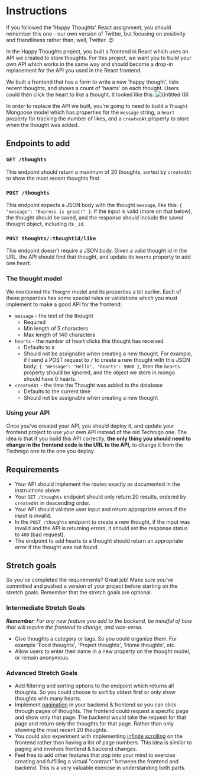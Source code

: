 # Instructions 
If you followed the 'Happy Thoughts' React assignment, you should remember this one - our own version of Twitter, but focusing on positivity and friendliness rather than, well, Twitter. 😉

In the Happy Thoughts project, you built a frontend in React which uses an API we created to store thoughts. For this project, we want you to build your own API which works in the same way and should become a drop-in replacement for the API you used in the React frontend.

We built a frontend that has a form to write a new 'happy thought', lists recent thoughts, and shows a count of 'hearts' on each thought. Users could then click the heart to like a thought. It looked like this:
![Untitled (6)](https://github.com/Technigo/project-happy-thoughts-api/assets/51529201/83233e11-75cf-467e-aa71-4e5909f3fd14)

In order to replace the API we built, you're going to need to build a `Thought` Mongoose model which has properties for the `message` string, a `heart` property for tracking the number of likes, and a `createdAt` property to store when the thought was added.
## Endpoints to add

### `GET /thoughts`
This endpoint should return a maximum of 20 thoughts, sorted by `createdAt` to show the most recent thoughts first.

### `POST /thoughts`
This endpoint expects a JSON body with the thought `message`, like this: `{ "message": "Express is great!" }`. If the input is valid (more on that below), the thought should be saved, and the response should include the saved thought object, including its `_id`.

### `POST thoughts/:thoughtId/like`
This endpoint doesn't require a JSON body. Given a valid thought id in the URL, the API should find that thought, and update its `hearts` property to add one heart.

### The thought model
We mentioned the `Thought` model and its properties a bit earlier. Each of these properties has some special rules or validations which you must implement to make a good API for the frontend:
- `message` - the text of the thought
  - Required
  - Min length of 5 characters
  - Max length of 140 characters
- `hearts` - the number of heart clicks this thought has received
  - Defaults to `0`
  - Should not be assignable when creating a new thought. For example, if I send a POST request to `/` to create a new thought with this JSON body; `{ "message": "Hello", "hearts": 9000 }`, then the `hearts` property should be ignored, and the object we store in mongo should have 0 hearts.
- `createdAt` - the time the Thought was added to the database
  - Defaults to the current time
  - Should not be assignable when creating a new thought

### Using your API
Once you've created your API, you should deploy it, and update your frontend project to use your own API instead of the old Technigo one. The idea is that if you build this API correctly, **the only thing you should need to change in the frontend code is the URL to the API,** to change it from the Technigo one to the one you deploy.

## Requirements
- Your API should implement the routes exactly as documented in the instructions above
- Your `GET /thoughts` endpoint should only return 20 results, ordered by `createdAt` in descending order.
- Your API should validate user input and return appropriate errors if the input is invalid.
- In the `POST /thoughts` endpoint to create a new thought, if the input was invalid and the API is returning errors, it should set the response status to `400` (bad request).
- The endpoint to add hearts to a thought should return an appropriate error if the thought was not found.

## Stretch goals
So you’ve completed the requirements? Great job! Make sure you've committed and pushed a version of your project before starting on the stretch goals. Remember that the stretch goals are optional.

### Intermediate Stretch Goals
***Remember**: For any new feature you add to the backend, be mindful of how that will require the frontend to change, and vice-versa.*
- Give thoughts a category or tags. So you could organize them. For example 'Food thoughts', 'Project thoughts', 'Home thoughts', etc.
- Allow users to enter their name in a new property on the thought model, or remain anonymous.

### Advanced Stretch Goals
- Add filtering and sorting options to the endpoint which returns all thoughts. So you could choose to sort by oldest first or only show thoughts with many hearts.
- Implement [pagination](https://stackoverflow.com/questions/5539955/how-to-paginate-with-mongoose-in-node-js) in your backend & frontend so you can click through pages of thoughts. The frontend could request a specific page and show only that page. The backend would take the request for that page and return only the thoughts for that page. Rather than only showing the most recent 20 thoughts. 
- You could also experiment with implementing [infinite scrolling](https://www.npmjs.com/package/react-infinite-scroller) on the frontend rather than having a list of page numbers. This idea is similar to paging and involves frontend & backend changes.
- Feel free to add other features that pop into your mind to exercise creating and fulfilling a virtual "contract" between the frontend and backend. This is a very valuable exercise in understanding both parts.
